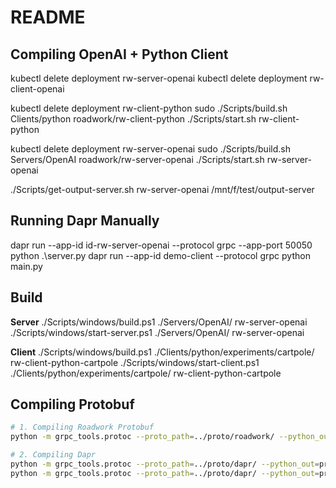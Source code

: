 # README

## Compiling OpenAI + Python Client

kubectl delete deployment rw-server-openai
kubectl delete deployment rw-client-openai

kubectl delete deployment rw-client-python
sudo ./Scripts/build.sh Clients/python roadwork/rw-client-python
./Scripts/start.sh rw-client-python

kubectl delete deployment rw-server-openai
sudo ./Scripts/build.sh Servers/OpenAI roadwork/rw-server-openai
./Scripts/start.sh rw-server-openai

./Scripts/get-output-server.sh rw-server-openai /mnt/f/test/output-server

## Running Dapr Manually

dapr run --app-id id-rw-server-openai --protocol grpc --app-port 50050 python .\server.py
dapr run --app-id demo-client --protocol grpc python main.py

## Build 

**Server**
./Scripts/windows/build.ps1 ./Servers/OpenAI/ rw-server-openai
./Scripts/windows/start-server.ps1 ./Servers/OpenAI/ rw-server-openai

**Client**
./Scripts/windows/build.ps1 ./Clients/python/experiments/cartpole/ rw-client-python-cartpole
./Scripts/windows/start-client.ps1 ./Clients/python/experiments/cartpole/ rw-client-python-cartpole

## Compiling Protobuf

```bash
# 1. Compiling Roadwork Protobuf
python -m grpc_tools.protoc --proto_path=../proto/roadwork/ --python_out=proto_compiled/ --grpc_python_out=proto_compiled/ ../proto/roadwork/roadwork.proto

# 2. Compiling Dapr
python -m grpc_tools.protoc --proto_path=../proto/dapr/ --python_out=proto_compiled/ --grpc_python_out=proto_compiled/ ../proto/dapr/dapr.proto
python -m grpc_tools.protoc --proto_path=../proto/dapr/ --python_out=proto_compiled/ --grpc_python_out=proto_compiled/ ../proto/dapr/daprclient.proto
```
